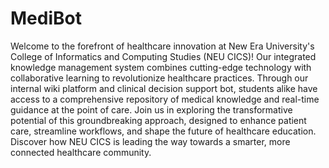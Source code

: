 # MediBot
Welcome to the forefront of healthcare innovation at New Era University's College of Informatics and Computing Studies (NEU CICS)! Our integrated knowledge management system combines cutting-edge technology with collaborative learning to revolutionize healthcare practices. Through our internal wiki platform and clinical decision support bot, students alike have access to a comprehensive repository of medical knowledge and real-time guidance at the point of care. Join us in exploring the transformative potential of this groundbreaking approach, designed to enhance patient care, streamline workflows, and shape the future of healthcare education. Discover how NEU CICS is leading the way towards a smarter, more connected healthcare community.
